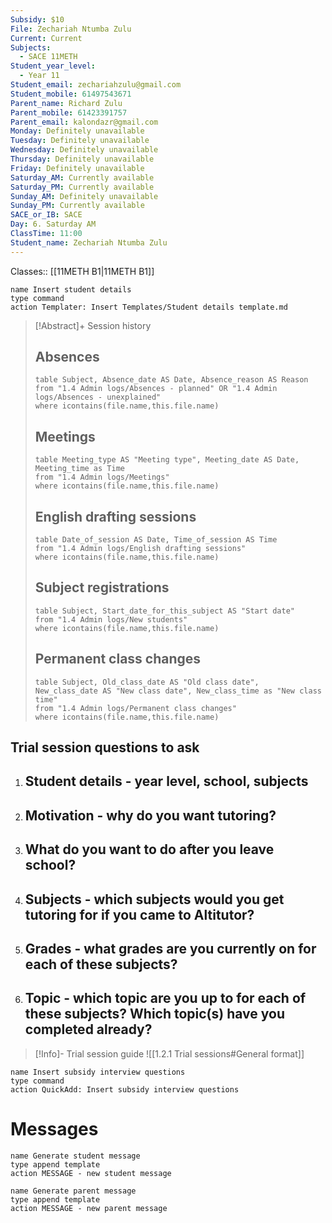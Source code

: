 ```yaml
---
Subsidy: $10
File: Zechariah Ntumba Zulu
Current: Current
Subjects:
  - SACE 11METH
Student_year_level:
  - Year 11
Student_email: zechariahzulu@gmail.com
Student_mobile: 61497543671
Parent_name: Richard Zulu
Parent_mobile: 61423391757
Parent_email: kalondazr@gmail.com
Monday: Definitely unavailable
Tuesday: Definitely unavailable
Wednesday: Definitely unavailable
Thursday: Definitely unavailable
Friday: Definitely unavailable
Saturday_AM: Currently available
Saturday_PM: Currently available
Sunday_AM: Definitely unavailable
Sunday_PM: Currently available
SACE_or_IB: SACE
Day: 6. Saturday AM
ClassTime: 11:00
Student_name: Zechariah Ntumba Zulu
---
```

Classes:: [[11METH B1|11METH B1]]
```button
name Insert student details
type command
action Templater: Insert Templates/Student details template.md
```

> [!Abstract]+ Session history
> ## Absences
> ```dataview
> table Subject, Absence_date AS Date, Absence_reason AS Reason
> from "1.4 Admin logs/Absences - planned" OR "1.4 Admin logs/Absences - unexplained"
> where icontains(file.name,this.file.name)
> ```
> 
> ## Meetings
> ```dataview
> table Meeting_type AS "Meeting type", Meeting_date AS Date, Meeting_time as Time
> from "1.4 Admin logs/Meetings" 
> where icontains(file.name,this.file.name)
> ```
> 
> ## English drafting sessions
> ```dataview
> table Date_of_session AS Date, Time_of_session AS Time
> from "1.4 Admin logs/English drafting sessions"
> where icontains(file.name,this.file.name)
> ```
> 
> ## Subject registrations
> ```dataview
> table Subject, Start_date_for_this_subject AS "Start date"
> from "1.4 Admin logs/New students"
> where icontains(file.name,this.file.name)
> ```
> 
> ## Permanent class changes
> ```dataview
> table Subject, Old_class_date AS "Old class date", New_class_date AS "New class date", New_class_time as "New class time"
> from "1.4 Admin logs/Permanent class changes"
> where icontains(file.name,this.file.name)
> 


## Trial session questions to ask
1. **Student details** - year level, school, subjects 
	- 
2. **Motivation** - why do you want tutoring?
	- 
3.  What do you want to do after you leave school?
	- 
4. **Subjects** - which subjects would you get tutoring for if you came to Altitutor?
	- 
5. **Grades** - what grades are you currently on for each of these subjects?
	- 
6.  **Topic** - which topic are you up to for each of these subjects? Which topic(s) have you completed already?
	- 

> [!Info]- Trial session guide
![[1.2.1 Trial sessions#General format]]

```button
name Insert subsidy interview questions
type command
action QuickAdd: Insert subsidy interview questions
```



# Messages
```button
name Generate student message
type append template
action MESSAGE - new student message
```



```button
name Generate parent message
type append template
action MESSAGE - new parent message
```

